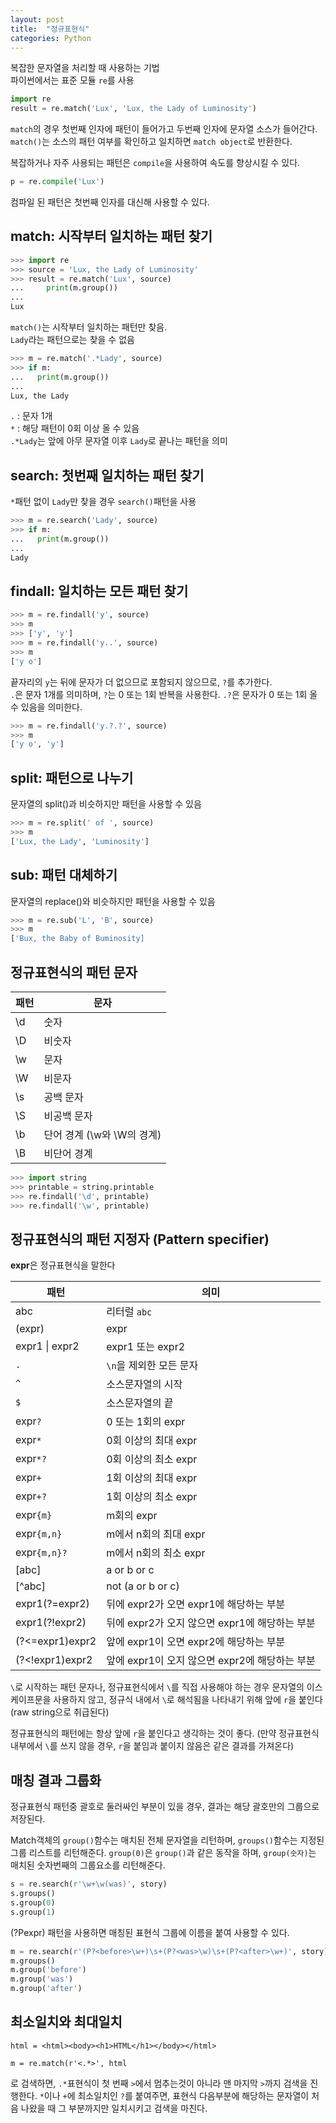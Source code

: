 ```yaml
---
layout: post
title:  "정규표현식"
categories: Python
---
```


복잡한 문자열을 처리할 때 사용하는 기법  
파이썬에서는 표준 모듈 `re`를 사용

```python
import re
result = re.match('Lux', 'Lux, the Lady of Luminosity')
```

`match`의 경우 첫번째 인자에 패턴이 들어가고 두번째 인자에 문자열 소스가 들어간다.  
`match()`는 소스의 패턴 여부를 확인하고 일치하면 `match object`로 반환한다.

복잡하거나 자주 사용되는 패턴은 `compile`을 사용하여 속도를 향상시킬 수 있다.

```python
p = re.compile('Lux')
```

컴파일 된 패턴은 첫번째 인자를 대신해 사용할 수 있다.


## match: 시작부터 일치하는 패턴 찾기

```python
>>> import re
>>> source = 'Lux, the Lady of Luminosity'
>>> result = re.match('Lux', source)
...		print(m.group())
...
Lux
```

`match()`는 시작부터 일치하는 패턴만 찾음.  
`Lady`라는 패턴으로는 찾을 수 없음

```python
>>> m = re.match('.*Lady', source)
>>> if m:
...   print(m.group())
...
Lux, the Lady
```

`.` : 문자 1개  
`*` : 해당 패턴이 0회 이상 올 수 있음  
`.*Lady`는 앞에 아무 문자열 이후 `Lady`로 끝나는 패턴을 의미

## search: 첫번째 일치하는 패턴 찾기

`*`패턴 없이 `Lady`만 찾을 경우 `search()`패턴을 사용

```python
>>> m = re.search('Lady', source)
>>> if m:
...   print(m.group())
...
Lady
```

## findall: 일치하는 모든 패턴 찾기

```python
>>> m = re.findall('y', source)
>>> m
>>> ['y', 'y']
>>> m = re.findall('y..', source)
>>> m
['y o']
```
끝자리의 `y`는 뒤에 문자가 더 없으므로 포함되지 않으므로, `?`를 추가한다.  
`.`은 문자 1개를 의미하며, `?`는 0 또는 1회 반복을 사용한다. `.?`은 문자가 0 또는 1회 올 수 있음을 의미한다.

```python
>>> m = re.findall('y.?.?', source)
>>> m
['y o', 'y']
```

## split: 패턴으로 나누기

문자열의 split()과 비슷하지만 패턴을 사용할 수 있음

```python
>>> m = re.split(' of ', source)
>>> m
['Lux, the Lady', 'Luminosity']
```

## sub: 패턴 대체하기

문자열의 replace()와 비슷하지만 패턴을 사용할 수 있음

```python
>>> m = re.sub('L', 'B', source)
>>> m
['Bux, the Baby of Buminosity]
```

## 정규표현식의 패턴 문자

| 패턴   | 문자                 |
| ---- | ------------------ |
| \\d  | 숫자                 |
| \\D  | 비숫자                |
| \\w  | 문자                 |
| \\W  | 비문자                |
| \\s  | 공백 문자              |
| \\S  | 비공백 문자             |
| \\b  | 단어 경계 (\w와 \W의 경계) |
| \\B  | 비단어 경계             |

```python
>>> import string
>>> printable = string.printable
>>> re.findall('\d', printable)
>>> re.findall('\w', printable)
```

## 정규표현식의 패턴 지정자 (Pattern specifier)

**expr**은 정규표현식을 말한다

| 패턴              | 의미                              |
| --------------- | ------------------------------- |
| abc             | 리터럴 `abc`                       |
| (expr)          | expr                            |
| expr1 \| expr2  | expr1 또는 expr2                  |
| `.`             | `\n`을 제외한 모든 문자                 |
| `^`             | 소스문자열의 시작                       |
| `$`             | 소스문자열의 끝                        |
| expr`?`         | 0 또는 1회의 expr                   |
| expr`*`         | 0회 이상의 최대 expr                  |
| expr`*?`        | 0회 이상의 최소 expr                  |
| expr`+`         | 1회 이상의 최대 expr                  |
| expr`+?`        | 1회 이상의 최소 expr                  |
| expr`{m}`       | m회의 expr                        |
| expr`{m,n}`     | m에서 n회의 최대 expr                 |
| expr`{m,n}?`    | m에서 n회의 최소 expr                 |
| [abc]           | a or b or c                     |
| [^abc]          | not (a or b or c)               |
| expr1(?=expr2)  | 뒤에 expr2가 오면 expr1에 해당하는 부분     |
| expr1(?!expr2)  | 뒤에 expr2가 오지 않으면 expr1에 해당하는 부분 |
| (?<=expr1)expr2 | 앞에 expr1이 오면 expr2에 해당하는 부분     |
| (?<!expr1)expr2 | 앞에 expr1이 오지 않으면 expr2에 해당하는 부분 |

`\`로 시작하는 패턴 문자나, 정규표현식에서 `\`를 직접 사용해야 하는 경우 문자열의 이스케이프문을 사용하지 않고, 정규식 내에서 `\`로 해석됨을 나타내기 위해 앞에 `r`을 붙인다 (raw string으로 취급된다)

정규표현식의 패턴에는 항상 앞에 `r`을 붙인다고 생각하는 것이 좋다. (만약 정규표현식 내부에서 `\`를 쓰지 않을 경우, `r`을 붙임과 붙이지 않음은 같은 결과를 가져온다)

## 매칭 결과 그룹화

정규표현식 패턴중 괄호로 둘러싸인 부분이 있을 경우, 결과는 해당 괄호만의 그룹으로 저장된다.

Match객체의 `group()`함수는 매치된 전체 문자열을 리턴하며, `groups()`함수는 지정된 그룹 리스트를 리턴해준다.
`group(0)`은 `group()`과 같은 동작을 하며, `group(숫자)`는 매치된 숫자번째의 그룹요소를 리턴해준다.

```python
s = re.search(r'\w+\w(was)', story)
s.groups()
s.group(0)
s.group(1)
```

(?P<name>expr) 패턴을 사용하면 매칭된 표현식 그룹에 이름을 붙여 사용할 수 있다.

```python
m = re.search(r'(P?<before>\w+)\s+(P?<was>\w)\s+(P?<after>\w+)', story)
m.groups()
m.group('before')
m.group('was')
m.group('after')
```

## 최소일치와 최대일치

```
html = <html><body><h1>HTML</h1></body></html>
```

```
m = re.match(r'<.*>', html
```

로 검색하면, `.*`표현식이 첫 번째 `>`에서 멈추는것이 아니라 맨 마지막 `>`까지 검색을 진행한다.
`*`이나 `+`에 최소일치인 `?`를 붙여주면, 표현식 다음부분에 해당하는 문자열이 처음 나왔을 때 그 부분까지만 일치시키고 검색을 마친다.